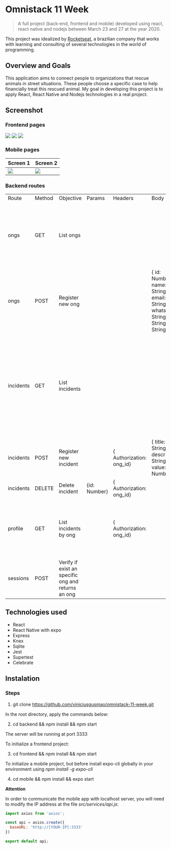 # Omnistack 11 Week 

> A full project (back-end, frontend and mobile) developed using react, react native and nodejs between March 23 and 27 at the year 2020.

This project was idealized by <a href="https://rocketseat.com.br/" target="blank">Rocketseat</a>, a brazilian company that works with learning and consulting of several technologies in the world of programming.

## Overview and Goals

This application aims to connect people to organizations that rescue animals in street situations. These people choose a specific case to help financially treat this rescued animal.
My goal in developing this project is to apply React, React Native and Nodejs technologies in a real project.

## Screenshot

### Frontend pages
<img src="https://i.ibb.co/M8BYf6T/Captura-de-tela-de-2020-03-26-15-10-31.png" />
<img src="https://i.ibb.co/MV6hPyk/Captura-de-tela-de-2020-03-26-15-12-40.png" />
<img src="https://i.ibb.co/bXTSQms/Captura-de-tela-de-2020-03-26-15-13-11.png" />

### Mobile pages
|  Screen 1  |  Screen 2  |
| ------------ | ------------ | 
| <img src="https://i.ibb.co/qjjnRkv/Screenshot-20200326-151452.png" /> | <img src="https://i.ibb.co/fvPjSyt/Screenshot-20200326-151502.png" /> |

### Backend routes
<table>
  <tr>
    <td>Route</td>
    <td>Method</td>
    <td>Objective</td>
    <td>Params</td>
    <td>Headers</td>
    <td>Body</td>
    <td>Response</td>
  </tr>
  <tr>
    <td>ongs</td>
    <td>GET</td>
    <td>List ongs</td>
    <td></td>
    <td></td>
    <td></td>
    <td>[{ id: Number, name: String, email: String, whatsapp: String, city: String, uf: String  }]</td>
  </tr>
  <tr>
    <td>ongs</td>
    <td>POST</td>
    <td>Register new ong</td>
    <td></td>
    <td></td>
    <td>{ id: Number, name: String, email: String, whatsapp: String, city: String, uf: String }</td>
    <td></td>
  </tr>
  <tr>
    <td>incidents</td>
    <td>GET</td>
    <td>List incidents</td>
    <td></td>
    <td></td>
    <td></td>
    <td>[{ id: Number, title: String, description: String, value: Number, ong_id: Number, name: String, email: String, whatsapp: String, city: String  }]</td>
  </tr>
  <tr>
    <td>incidents</td>
    <td>POST</td>
    <td>Register new incident</td>
    <td></td>
    <td>{ Authorization: ong_id}</td>
    <td>{ title: String, description: String, value: Number}</td>
    <td></td>
  </tr>
  <tr>
    <td>incidents</td>
    <td>DELETE</td>
    <td>Delete incident</td>
    <td>{id: Number}</td>
    <td>{ Authorization: ong_id}</td>
    <td></td>
    <td></td>
  </tr>
  <tr>
    <td>profile</td>
    <td>GET</td>
    <td>List incidents by ong</td>
    <td></td>
    <td>{ Authorization: ong_id}</td>
    <td></td>
    <td>[{ id: Number, title: String, description: String, value: Number, ong_id: Number}]</td>
  </tr>
  <tr>
    <td>sessions</td>
    <td>POST</td>
    <td>Verify if exist an specific ong and returns an ong</td>
    <td></td>
    <td></td>
    <td></td>
    <td>{ id: String } </td>
  </tr>
</table> 

## Technologies used
- React
- React Native with expo
- Express
- Knex
- Sqlite
- Jest
- Supertest
- Celebrate


## Instalation

### Steps
1. git clone https://github.com/viniciusgusmao/omnistack-11-week.git

In the root directory, apply the commands below:

2. cd backend && npm install && npm start 

The server will be running at port 3333


To initialize a frontend project:

3. cd frontend && npm install && npm start

To initialize a mobile project, but before install expo-cli globally in your environment using *npm install -g expo-cli*

4. cd mobile && npm install && expo start

**Attention**

In order to communicate the mobile app with localhost server, you will need to modify the IP address at the file *src/services/api.js*: 
```js
import axios from 'axios';

const api = axios.create({
  baseURL: 'http://[YOUR-IP]:3333'
})

export default api;
```
